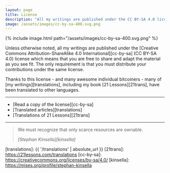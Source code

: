 ```yaml
---
layout: page
title: License
description: "All my writings are published under the CC BY-SA 4.0 license."
image: /assets/images/cc-by-sa-400.svg.png
---
```


{% include image.html path="/assets/images/cc-by-sa-400.svg.png" %}

Unless otherwise noted, all my writings are published under the [Creative
Commons Attribution-ShareAlike 4.0 International][cc-by-sa] (CC BY-SA 4.0)
license which means that you are free to share and adapt the material as you see
fit. The only requirement is that you must distribute your contributions under
the same license.

Thanks to this license - and many awesome individual bitcoiners - many of [my
writings][translations], including my book [21 Lessons][21trans], have been
translated to other languages.

---

* [Read a copy of the license][cc-by-sa]
* [Translated articles][translations]
* [Translations of 21 Lessons][21trans]

---

> We must recognize that only scarce resources are ownable.
>
> <cite>[Stephan Kinsella][kinsella]</cite>

[translations]: {{ '/translations' | absolute_url }}
[21trans]: https://21lessons.com/translations
[cc-by-sa]: https://creativecommons.org/licenses/by-sa/4.0/
[kinsella]: https://mises.org/profile/stephan-kinsella

